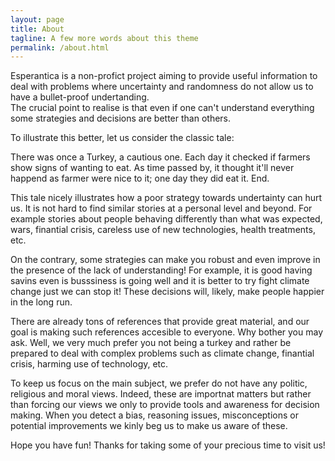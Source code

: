 ```yaml
---
layout: page
title: About
tagline: A few more words about this theme
permalink: /about.html
---
```



Esperantica is a non-profict project aiming to provide useful information to deal with
problems where uncertainty and randomness do not allow us to have a bullet-proof undertanding.  
The crucial point to realise is that even if one can't understand everything
some strategies and decisions are better than others.  

To illustrate this better, let us consider the classic tale:

There was once a Turkey, a cautious one. Each day it checked if farmers show signs of wanting to eat. As time passed by, it thought it'll never happend as farmer were nice to it; one day they did eat it. End.

This tale nicely illustrates how a poor strategy towards undertainty can hurt us. It is not hard to find similar stories at a personal level and beyond. For example stories about people behaving differently than what was expected, wars, finantial crisis, careless use of new technologies, health treatments, etc.

On the contrary, some strategies can make you robust and even improve in the presence of the lack of understanding! For example, it is good having savins even is busssiness is going well and it is better to try fight climate change just we can stop it! These decisions will, likely, make people happier in the long run.

There are already tons of references that provide great material, and our goal is making such references accesible to everyone. Why bother you may ask. Well, we very much prefer you not being a turkey and rather be prepared to deal with complex problems such as climate change, finantial crisis, harming use of technology, etc.

To keep us focus on the main subject, we prefer do not have any politic, religious and moral views. Indeed, these are importnat matters but rather than forcing our views we only to provide tools and awareness for decision making. When you detect a bias, reasoning issues, misconceptions or potential improvements we kinly beg us to make us aware of these.

Hope you have fun! Thanks for taking some of your precious time to visit us!
